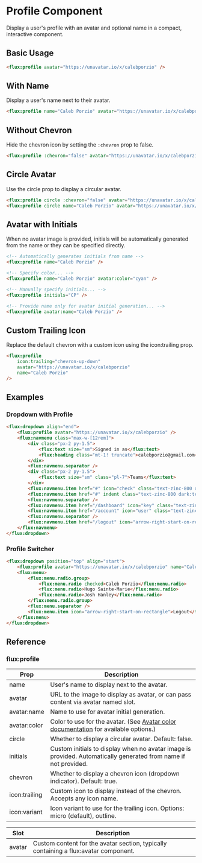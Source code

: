 # Profile Component

Display a user's profile with an avatar and optional name in a compact, interactive component.

## Basic Usage

```html
<flux:profile avatar="https://unavatar.io/x/calebporzio" />
```

## With Name

Display a user's name next to their avatar.

```html
<flux:profile name="Caleb Porzio" avatar="https://unavatar.io/x/calebporzio" />
```

## Without Chevron

Hide the chevron icon by setting the `:chevron` prop to false.

```html
<flux:profile :chevron="false" avatar="https://unavatar.io/x/calebporzio" />
```

## Circle Avatar

Use the circle prop to display a circular avatar.

```html
<flux:profile circle :chevron="false" avatar="https://unavatar.io/x/calebporzio" />
<flux:profile circle name="Caleb Porzio" avatar="https://unavatar.io/x/calebporzio" />
```

## Avatar with Initials

When no avatar image is provided, initials will be automatically generated from the name or they can be specified directly.

```html
<!-- Automatically generates initials from name -->
<flux:profile name="Caleb Porzio" />

<!-- Specify color... -->
<flux:profile name="Caleb Porzio" avatar:color="cyan" />

<!-- Manually specify initials... -->
<flux:profile initials="CP" />

<!-- Provide name only for avatar initial generation... -->
<flux:profile avatar:name="Caleb Porzio" />
```

## Custom Trailing Icon

Replace the default chevron with a custom icon using the icon:trailing prop.

```html
<flux:profile
    icon:trailing="chevron-up-down"
    avatar="https://unavatar.io/x/calebporzio"
    name="Caleb Porzio"
/>
```

## Examples

### Dropdown with Profile

```html
<flux:dropdown align="end">
    <flux:profile avatar="https://unavatar.io/x/calebporzio" />
    <flux:navmenu class="max-w-[12rem]">
        <div class="px-2 py-1.5">
            <flux:text size="sm">Signed in as</flux:text>
            <flux:heading class="mt-1! truncate">calebporzio@gmail.com</flux:heading>
        </div>
        <flux:navmenu.separator />
        <div class="px-2 py-1.5">
            <flux:text size="sm" class="pl-7">Teams</flux:text>
        </div>
        <flux:navmenu.item href="#" icon="check" class="text-zinc-800 dark:text-white truncate">Personal</flux:navmenu.item>
        <flux:navmenu.item href="#" indent class="text-zinc-800 dark:text-white truncate">Wireable LLC</flux:navmenu.item>
        <flux:navmenu.separator />
        <flux:navmenu.item href="/dashboard" icon="key" class="text-zinc-800 dark:text-white">Licenses</flux:navmenu.item>
        <flux:navmenu.item href="/account" icon="user" class="text-zinc-800 dark:text-white">Account</flux:navmenu.item>
        <flux:navmenu.separator />
        <flux:navmenu.item href="/logout" icon="arrow-right-start-on-rectangle" class="text-zinc-800 dark:text-white">Logout</flux:navmenu.item>
    </flux:navmenu>
</flux:dropdown>
```

### Profile Switcher

```html
<flux:dropdown position="top" align="start">
    <flux:profile avatar="https://unavatar.io/x/calebporzio" name="Caleb Porzio" />
    <flux:menu>
        <flux:menu.radio.group>
            <flux:menu.radio checked>Caleb Porzio</flux:menu.radio>
            <flux:menu.radio>Hugo Sainte-Marie</flux:menu.radio>
            <flux:menu.radio>Josh Hanley</flux:menu.radio>
        </flux:menu.radio.group>
        <flux:menu.separator />
        <flux:menu.item icon="arrow-right-start-on-rectangle">Logout</flux:menu.item>
    </flux:menu>
</flux:dropdown>
```

## Reference

### flux:profile

| Prop | Description |
| --- | --- |
| name | User's name to display next to the avatar. |
| avatar | URL to the image to display as avatar, or can pass content via avatar named slot. |
| avatar:name | Name to use for avatar initial generation. |
| avatar:color | Color to use for the avatar. (See [Avatar color documentation](about:/components/avatar#colors) for available options.) |
| circle | Whether to display a circular avatar. Default: false. |
| initials | Custom initials to display when no avatar image is provided. Automatically generated from name if not provided. |
| chevron | Whether to display a chevron icon (dropdown indicator). Default: true. |
| icon:trailing | Custom icon to display instead of the chevron. Accepts any icon name. |
| icon:variant | Icon variant to use for the trailing icon. Options: micro (default), outline. |

| Slot | Description |
| --- | --- |
| avatar | Custom content for the avatar section, typically containing a flux:avatar component. |